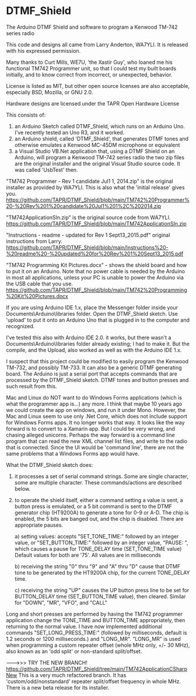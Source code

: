 # DTMF_Shield
The Arduino DTMF Shield and software to program a Kenwood TM-742 series radio

This code and designs all came from Larry Anderton, WA7YLI.  It is released with his expressed permission.

Many thanks to Curt Mills, WE7U, 'the Xastir Guy', who loaned me his functional TM742 Programmer unit, so that I could test my built boards initially,
and to know correct from incorrect, or unexpected, behavior.

License is listed as MIT, but other open source licenses are also acceptable, especially BSD, Mozilla, or GNU 2.0.

Hardware designs are licensed under the TAPR Open Hardware License
 
This consists of:
1) an Arduino Sketch called DTMF_Shield, which runs on an Arduino Uno.  I've recently tested an Uno R3, and it worked.
2) an Arduino shield, called 'DTMF_Shield', that generates DTMF tones and otherwise emulates a Kenwood MC-45DM microphone or equivalent
3) a Visual Studio VB.Net application that, using a DTMF Shield on an Arduino, will program a Kenwood TM-742 series radio
  the two zip files are the original installer and the original Visual Studio source code.  It was called 'UsbTest' then.

"TM742 Programmer - Rev 1 candidate Jul1 1, 2014.zip" is the original installer as provided by WA7YLI.  This is also what the 'initial release' gives you.
https://github.com/TAPR/DTMF_Shield/blob/main/TM742%20Programmer%20-%20Rev%201%20candidate%20Jul1%201%2C%202014.zip

"TM742ApplicationSln.zip" is the original source code from WA7YLI.
https://github.com/TAPR/DTMF_Shield/blob/main/TM742ApplicationSln.zip

"Instructions - readme - updated for Rev 1 Sept13_2015.pdf" original instructions from Larry.
https://github.com/TAPR/DTMF_Shield/blob/main/Instructions%20-%20readme%20-%20updated%20for%20Rev%201%20Sept13_2015.pdf

"TM742 Programming Kit Pictures.docx" - shows the shield board and how to put it on an Arduino.  Note that no power cable is needed by the Arduino in most all
applications, unless your PC is unable to power the Arduino via the USB cable that you use.
https://github.com/TAPR/DTMF_Shield/blob/main/TM742%20Programming%20Kit%20Pictures.docx

If you are using Arduino IDE 1.x, place the Messenger folder inside your Documents\Arduino\libraries folder.  Open the DTMF_Shield sketch.
Use 'upload' to put it onto an Arduino Uno that is plugged in to the computer and recognized.

I've tested this also with Arduino IDE 2.0.  it works, but there wasn't a Documents\Arduino\libraries folder already existing; I had to make it.  But the compile,
and the Upload, also worked as well as with the Arduino IDE 1.x.

I suspect that this project could be modified to easily program the Kenwood TM-732, and possibly TM-733.  It can also be a generic DTMF generating board.
The Arduino is just a serial port that accepts commands that are processed by the DTMF_Shield sketch.  DTMF tones and button presses and such result from this.

Mac and Linux do NOT want to do Windows Forms applications (which is what the programmer app is...) any more. I think that maybe 10 years ago we could create
the app on windows, and run it under Mono.  However, the Mac and Linux seem to use only .Net Core, which does not include support for Windows Forms apps.  It no longer
works that way.  It looks like the way forward is to convert to a Xamarin app.  But I could be very wrong, and chasing alleged unicorns.  Perhaps the way forward is
a command line program that can read the new XML channel list files, and write to the radio that is connected.  Since the UI would be 'command line',
there are not the same problems that a Windows Forms app would have.

What the DTMF_Shield sketch does:
1) it processes a set of serial command strings.  Some are single character, some are multiple character.  These commands/actions are described below.
2) to operate the shield itself, either a command setting a value is sent, a button press is emulated, or a 5 bit command is sent to the DTMF generator chip (HT9200A)
  to generate a tone for 0-9 or A-D.	The chip is enabled, the 5 bits are banged out, and the chip is disabled.  There are appropriate pauses.
	
	a) setting values: accepts "SET_TONE_TIME:" followed by an integer value, or "SET_BUTTON_TIME:" followed by an integer value, "PAUSE: ", which causes a
		pause for TONE_DELAY time (SET_TONE_TIME value) Default values for both are '75'.  All values are in milliseconds
		
	b) receiving the string "0" thru "9" and "A" thru "D" cause that DTMF tone to be generated by the HT9200A chip, for the current TONE_DELAY time.
	
	c) receiving the string "UP" causes the UP button press line to be set for BUTTON_DELAY time (SET_BUTTON_TIME value), then cleared.
    		Similar for "DOWN", "MR", "VFO", and "CALL"
	
Long and short presses are performed by having the TM742 programmer application change the TONE_TIME and BUTTON_TIME appropriately, then returning to the normal value.
I have now implemented additional commands "SET_LONG_PRESS_TIME:" (followed by milliseconds, default is 1.2 seconds or 1200 milliseconds.) and "LONG_MR".
"LONG_MR" is used when programming a custom repeater offset (whole MHz only, +/- 30 MHz), also known as an 'odd split' or non-standard split/offset.

--->>> TRY THE NEW BRANCH! https://github.com/TAPR/DTMF_Shield/tree/main/TM742ApplicationCSharpNew 
This is a very much refactored branch.  It has 'custom/odd/nonstandard' repeater split/offset frequency in whole MHz.  There is a new beta release for its installer.

